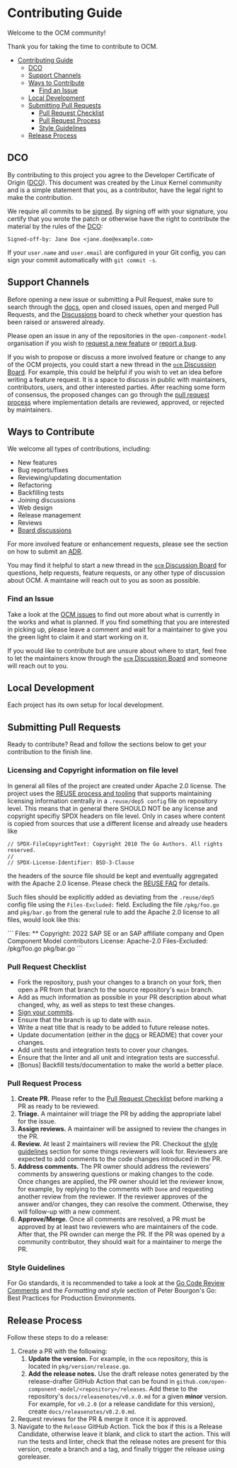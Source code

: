 # Contributing Guide

Welcome to the OCM community!

Thank you for taking the time to contribute to OCM.

- [Contributing Guide](#contributing-guide)
  - [DCO](#dco)
  - [Support Channels](#support-channels)
  - [Ways to Contribute](#ways-to-contribute)
    - [Find an Issue](#find-an-issue)
  - [Local Development](#local-development)
  - [Submitting Pull Requests](#submitting-pull-requests)
    - [Pull Request Checklist](#pull-request-checklist)
    - [Pull Request Process](#pull-request-process)
    - [Style Guidelines](#style-guidelines)
  - [Release Process](#release-process)

## DCO

By contributing to this project you agree to the Developer Certificate of Origin ([DCO](DCO)). This document was created by the Linux Kernel community and is a simple statement that you, as a contributor, have the legal right to make the contribution.

We require all commits to be [signed](https://docs.github.com/en/authentication/managing-commit-signature-verification/signing-commits). By signing off with your signature, you certify that you wrote the patch or otherwise have the right to contribute the material by the rules of the [DCO](DCO):

`Signed-off-by: Jane Doe <jane.doe@example.com>`

If your `user.name` and `user.email` are configured in your Git config, you can sign your commit automatically with `git commit -s`.

## Support Channels

Before opening a new issue or submitting a Pull Request, make sure to search through the [docs](https://github.com/open-component-model/ocm-spec), open and closed issues, open and merged Pull Requests, and the [Discussions](https://github.com/open-component-model/ocm/discussions) board to check whether your question has been raised or answered already.

Please open an issue in any of the repositories in the `open-component-model` organisation if you wish to [request a new feature](https://github.com/open-component-model/ocm/issues/new?assignees=&labels=kind%2Fenhancement&template=enhancement_request.md) or [report a bug](https://github.com/open-component-model/ocm/issues/new?assignees=&labels=kind%2Fbug&template=bug_report.md).

If you wish to propose or discuss a more involved feature or change to any of the OCM projects, you could start a new thread in the [`ocm` Discussion Board](https://github.com/open-component-model/ocm/discussions). For example, this could be helpful if you wish to vet an idea before writing a feature request. It is a space to discuss in public with maintainers, contributors, users, and other interested parties. After reaching some form of consensus, the proposed changes can go through the [pull request process](#submitting-pull-requests) where implementation details are reviewed, approved, or rejected by maintainers.

## Ways to Contribute

We welcome all types of contributions, including:
- New features
- Bug reports/fixes
- Reviewing/updating documentation
- Refactoring
- Backfilling tests
- Joining discussions
- Web design
- Release management
- Reviews
- [Board discussions](https://github.com/open-component-model/ocm/discussions)

For more involved feature or enhancement requests, please see the section on how to submit an [ADR](#adrs).

You may find it helpful to start a new thread in the [`ocm` Discussion Board](https://github.com/open-component-model/ocm/discussions) for questions, help requests, feature requests, or any other type of discussion about OCM. A maintaine will reach out to you as soon as possible.

### Find an Issue

Take a look at the [OCM issues](https://github.com/open-component-model/ocm/issues) to find out more about what is currently in the works and what is planned.
If you find something that you are interested in picking up, please leave a comment and wait for a maintainer to give you the green light to claim it and start working on it.

If you would like to contribute but are unsure about where to start, feel free to let the maintainers know through the [`ocm` Discussion Board](https://github.com/open-component-model/ocm/discussions) and someone will reach out to you.

## Local Development

Each project has its own setup for local development.

## Submitting Pull Requests

Ready to contribute? Read and follow the sections below to get your contribution to the finish line.

### Licensing and Copyright information on file level

In general all files of the project are created under Apache 2.0 license. The project uses the [REUSE process and tooling](https://reuse.software) that supports maintaining licensing information centrally in a `.reuse/dep5 config` file on repository level. This means that in general there SHOULD NOT be any license and copyright specifiy SPDX headers on file level. Only in cases where content is copied from sources that use a different license and already use headers like

```
// SPDX-FileCopyrightText: Copyright 2010 The Go Authors. All rights reserved.
//
// SPDX-License-Identifier: BSD-3-Clause
```

the headers of the source file should be kept and eventually aggregated with the Apache 2.0 license. Please check the [REUSE FAQ](https://reuse.software/faq/#multi-licensing) for details.

Such files should be explicitly added as deviating from the `.reuse/dep5` config file using the `Files-Excluded:` field. Excluding the file `/pkg/foo.go` and `pkg/bar.go` from the general rule to add the Apache 2.0 license to all files, would look like this:

´´´
Files: **
Copyright: 2022 SAP SE or an SAP affiliate company and Open Component Model contributors
License: Apache-2.0
Files-Excluded: /pkg/foo.go pkg/bar.go 
´´´


### Pull Request Checklist

- Fork the repository, push your changes to a branch on your fork, then open a PR from that branch to the source repository's `main` branch.
- Add as much information as possible in your PR description about what changed, why, as well as steps to test these changes.
- [Sign your commits](https://docs.github.com/en/authentication/managing-commit-signature-verification/signing-commits).
- Ensure that the branch is up to date with `main`.
- Write a neat title that is ready to be added to future release notes.
- Update documentation (either in the [docs](https://github.com/open-component-model/ocm-spec) or README) that cover your changes.
- Add unit tests and integration tests to cover your changes.
- Ensure that the linter and all unit and integration tests are successful.
- [Bonus] Backfill tests/documentation to make the world a better place.

### Pull Request Process
1. **Create PR.** Please refer to the [Pull Request Checklist](#pull-request-checklist) before marking a PR as ready to be reviewed.
2. **Triage.** A maintainer will triage the PR by adding the appropriate label for the issue.
3. **Assign reviews.** A maintainer will be assigned to review the changes in the PR.
4. **Review.** At least 2 maintainers will review the PR. Checkout the [style guidelines](#styyle-guidelines) section for some things reviewers will look for. Reviewers are expected to add comments to the code changes introduced in the PR.
5. **Address comments.** The PR owner should address the reviewers' comments by answering questions or making changes to the code. Once changes are applied, the PR owner should let the reviewer know, for example, by replying to the comments with `Done` and requesting another review from the reviewer. If the reviewer approves of the answer and/or changes, they can resolve the comment. Otherwise, they will follow-up with a new comment.
6. **Approve/Merge.** Once all comments are resolved, a PR must be approved by at least two reviewers who are maintainers of the code. After that, the PR ownder can merge the PR. If the PR was opened by a community contributor, they should wait for a maintainer to merge the PR.

### Style Guidelines

For Go standards, it is recommended to take a look at the [Go Code Review Comments](https://github.com/golang/go/wiki/CodeReviewComments) and the _Formatting and style_ section of Peter Bourgon's Go: Best Practices for Production Environments.

## Release Process

Follow these steps to do a release:

1. Create a PR with the following:
   1. **Update the version.** For example, in the `ocm` repository, this is located in `pkg/version/release.go`.
   2. **Add the release notes.** Use the draft release notes generated by the release-drafter GitHub Action that can be found in `github.com/open-component-model/<repository>/releases`. Add these to the repository's `docs/releasenotes/v0.x.0.md` for a given **minor** version. For example, for `v0.2.0` (or a release candidate for this version), create `docs/releasenotes/v0.2.0.md`.
2. Request reviews for the PR & merge it once it is approved.
3. Navigate to the `Release` GitHub Action. Tick the box if this is a Release Candidate, otherwise leave it blank, and click to start the action. This will run the tests and linter, check that the release notes are present for this version, create a branch and a tag, and finally trigger the release using goreleaser.
